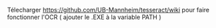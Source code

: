 Télecharger https://github.com/UB-Mannheim/tesseract/wiki pour faire fonctionner l'OCR ( ajouter le .EXE à la variable PATH )
